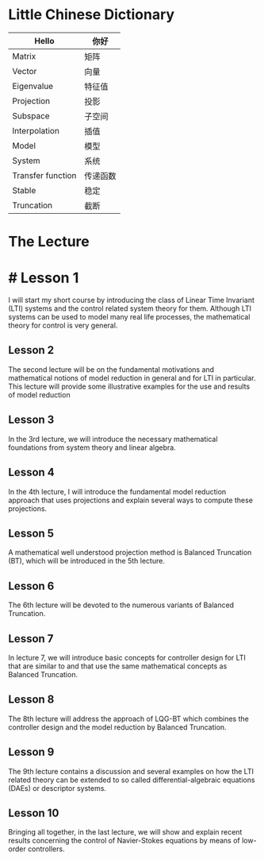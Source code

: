 # Little Chinese Dictionary

| Hello | 你好 |
--------|--------
| Matrix| 矩阵 |
| Vector| 向量 |
| Eigenvalue |特征值|
| Projection |投影|
| Subspace |子空间|
| Interpolation |插值|
| Model |模型|
| System |系统|
| Transfer function |传递函数|
| Stable |稳定|
| Truncation |截断|

# The Lecture
# # Lesson 1

I will start my short course by introducing the class of Linear Time Invariant
(LTI) systems and the control related system theory for them. Although LTI
systems can be used to model many real life processes, the mathematical theory
for control is very general.

## Lesson 2

The second lecture will be on the fundamental motivations and mathematical
notions of model reduction in general and for LTI in particular. This lecture
will provide some illustrative examples for the use and results of model
reduction

## Lesson 3

In the 3rd lecture, we will introduce the necessary mathematical foundations
from system theory and linear algebra.

## Lesson 4

In the 4th lecture, I will introduce the fundamental model reduction approach
that uses projections and explain several ways to compute these projections. 

## Lesson 5

A mathematical well understood projection method is Balanced Truncation (BT),
which will be introduced in the 5th lecture.

## Lesson 6

The 6th lecture will be devoted to the numerous variants of Balanced Truncation.

## Lesson 7

In lecture 7, we will introduce basic concepts for controller design for LTI
that are similar to and that use the same mathematical concepts as Balanced
Truncation.

## Lesson 8

The 8th lecture will address the approach of LQG-BT which combines the
controller design and the model reduction by Balanced Truncation.

## Lesson 9

The 9th lecture contains a discussion and several examples on how the LTI
related theory can be extended to so called differential-algebraic equations
(DAEs) or descriptor systems.

## Lesson 10

Bringing all together, in the last lecture, we will show and explain recent
results concerning the control of Navier-Stokes equations by means of low-order
controllers.
